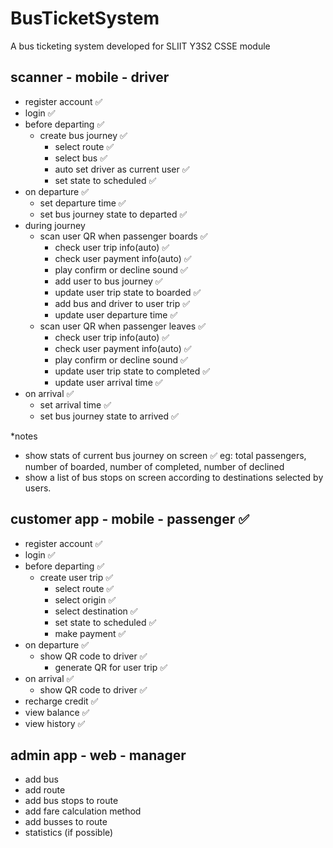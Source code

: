 # BusTicketSystem

A bus ticketing system developed for SLIIT Y3S2 CSSE module

## scanner - mobile - driver

-   register account ✅
-   login ✅
-   before departing ✅
    -   create bus journey ✅
        -   select route ✅
        -   select bus ✅
        -   auto set driver as current user ✅
        -   set state to scheduled ✅
-   on departure ✅
    -   set departure time ✅
    -   set bus journey state to departed ✅
-   during journey
    -   scan user QR when passenger boards ✅
        -   check user trip info(auto) ✅
        -   check user payment info(auto) ✅
        -   play confirm or decline sound ✅
        -   add user to bus journey ✅
        -   update user trip state to boarded ✅
        -   add bus and driver to user trip ✅
        -   update user departure time ✅
    -   scan user QR when passenger leaves ✅
        -   check user trip info(auto) ✅
        -   check user payment info(auto) ✅
        -   play confirm or decline sound ✅
        -   update user trip state to completed ✅
        -   update user arrival time ✅
-   on arrival ✅
    -   set arrival time ✅
    -   set bus journey state to arrived ✅

\*notes

-   show stats of current bus journey on screen ✅
    eg: total passengers, number of boarded, number of completed, number of declined
-   show a list of bus stops on screen according to destinations selected by users.

## customer app - mobile - passenger ✅

-   register account ✅
-   login ✅
-   before departing ✅
    -   create user trip ✅
        -   select route ✅
        -   select origin ✅
        -   select destination ✅
        -   set state to scheduled ✅
        -   make payment ✅
-   on departure ✅
    -   show QR code to driver ✅
        -   generate QR for user trip ✅
-   on arrival ✅
    -   show QR code to driver ✅
-   recharge credit ✅
-   view balance ✅
-   view history ✅

## admin app - web - manager

-   add bus
-   add route
-   add bus stops to route
-   add fare calculation method
-   add busses to route
-   statistics (if possible)
